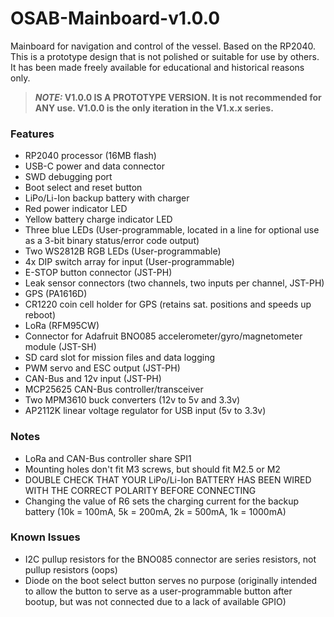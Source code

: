 # OSAB-Mainboard-v1.0.0
Mainboard for navigation and control of the vessel. Based on the RP2040. This is a prototype design that is not polished or suitable for use by others. It has been made freely available for educational and historical reasons only.

> ***NOTE:* V1.0.0 IS A PROTOTYPE VERSION. It is not recommended for ANY use. V1.0.0 is the only iteration in the V1.x.x series.**

### Features
- RP2040 processor (16MB flash)
- USB-C power and data connector
- SWD debugging port
- Boot select and reset button
- LiPo/Li-Ion backup battery with charger
- Red power indicator LED
- Yellow battery charge indicator LED
- Three blue LEDs (User-programmable, located in a line for optional use as a 3-bit binary status/error code output)
- Two WS2812B RGB LEDs (User-programmable)
- 4x DIP switch array for input (User-programmable)
- E-STOP button connector (JST-PH)
- Leak sensor connectors (two channels, two inputs per channel, JST-PH)
- GPS (PA1616D)
- CR1220 coin cell holder for GPS (retains sat. positions and speeds up reboot)
- LoRa (RFM95CW)
- Connector for Adafruit BNO085 accelerometer/gyro/magnetometer module (JST-SH)
- SD card slot for mission files and data logging
- PWM servo and ESC output (JST-PH)
- CAN-Bus and 12v input (JST-PH)
- MCP25625 CAN-Bus controller/transceiver
- Two MPM3610 buck converters (12v to 5v and 3.3v)
- AP2112K linear voltage regulator for USB input (5v to 3.3v)

### Notes
- LoRa and CAN-Bus controller share SPI1
- Mounting holes don't fit M3 screws, but should fit M2.5 or M2
- DOUBLE CHECK THAT YOUR LiPo/Li-Ion BATTERY HAS BEEN WIRED WITH THE CORRECT POLARITY BEFORE CONNECTING
- Changing the value of R6 sets the charging current for the backup battery (10k = 100mA, 5k = 200mA, 2k = 500mA, 1k = 1000mA)

### Known Issues
- I2C pullup resistors for the BNO085 connector are series resistors, not pullup resistors (oops)
- Diode on the boot select button serves no purpose (originally intended to allow the button to serve as a user-programmable button after bootup, but was not connected due to a lack of available GPIO)
